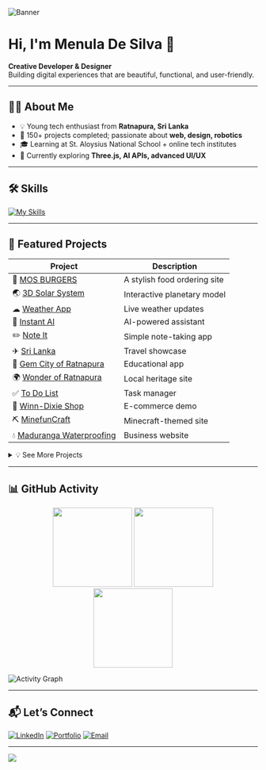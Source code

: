 <!-- Upload a nice banner image to your repo (e.g. /assets/banner-menula.png) -->
![Banner](https://media.licdn.com/dms/image/v2/D4E16AQEIHFBTWIXZ2g/profile-displaybackgroundimage-shrink_350_1400/B4EZkuMfuBIMAY-/0/1757416660241?e=1760572800&v=beta&t=ihAVhWpOnZLfgsxsbiG-sSWWjvShF5RqzjDOS9qNswU)

# Hi, I'm Menula De Silva 👋  

**Creative Developer & Designer**  
Building digital experiences that are beautiful, functional, and user-friendly.

---

## 🧑‍💻 About Me  

- 💡 Young tech enthusiast from **Ratnapura, Sri Lanka**  
- 🚀 150+ projects completed; passionate about **web, design, robotics**  
- 🎓 Learning at St. Aloysius National School + online tech institutes  
- 🌱 Currently exploring **Three.js, AI APIs, advanced UI/UX**  

---

## 🛠 Skills  

[![My Skills](https://skillicons.dev/icons?i=html,css,js,typescript,react,angular,flutter,php,java,nodejs,express,mysql,firebase,figma,git,github,threejs)]()

---

## 🚀 Featured Projects  


| Project | Description |
|--------|-------------|
| 🍔 [MOS BURGERS](https://mosburgers.vercel.app/) | A stylish food ordering site |
| 🌏 [3D Solar System](https://dms-soylar-system.surge.sh/) | Interactive planetary model |
| ☁ [Weather App](https://dms-menula.github.io/liveWeatherApp/) | Live weather updates |
| 🤖 [Instant AI](https://dms-menula.github.io/Instant-AI/) | AI-powered assistant |
| ✏️ [Note It](https://drive.google.com/file/d/1OR0zq1iKQCMJaqitABygLY7D82ZbM_53/view) | Simple note-taking app |
| ✈ [Sri Lanka](https://srilanka.surge.sh/) | Travel showcase |
| 💎 [Gem City of Ratnapura](https://studio.code.org/projects/applab/k0CXhUKX52b12a1BLJpluNthx5hIwApE_k9iqzmwTJc) | Educational app |
| 🌍 [Wonder of Ratnapura](https://dms-menula.github.io/Wonder_Of_Sabaragamuwa/) | Local heritage site |
| ✅ [To Do List](https://dms-menula.github.io/Todol/) | Task manager |
| 🛒 [Winn-Dixie Shop](https://winn-dixie-shop.surge.sh/) | E-commerce demo |
| ⛏️ [MinefunCraft](https://minefuncraft.vercel.app/) | Minecraft-themed site |
| 💧 [Maduranga Waterproofing](https://maduranga-wateproofing.vercel.app/) | Business website |
<details>
  <summary>💡 See More Projects</summary>

- Gem City App – Code.org  
- Instant AI – Gemini API  
- Mos Burgers – eCommerce App  
… and many more on [my website](https://dms-menula.github.io/)
</details>

---

## 📊 GitHub Activity  

<div align="center">
  <img src="https://github-readme-stats.vercel.app/api?username=DMS-ranil&show_icons=true&theme=tokyonight" height="160em">
  <img src="https://github-readme-stats.vercel.app/api/top-langs/?username=DMS-ranil&layout=compact&theme=tokyonight" height="160em">
</div>

<div align="center">
  <img src="https://github-readme-streak-stats.herokuapp.com?user=DMS-ranil&theme=tokyonight" height="160em">
</div>

![Activity Graph](https://github-readme-activity-graph.vercel.app/graph?username=DMS-ranil&theme=tokyo-night)

---

## 📬 Let’s Connect  

[![LinkedIn](https://img.shields.io/badge/LinkedIn-Connect-0077B5?style=for-the-badge&logo=linkedin&logoColor=white)](https://linkedin.com/in/dinayadura-menula-sasen-de-silva-573810310)
[![Portfolio](https://img.shields.io/badge/Portfolio-menula--de--silva.glitch.me-000?style=for-the-badge&logo=firefox&logoColor=white)](https://menula-de-silva.glitch.me)
[![Email](https://img.shields.io/badge/Email-Contact-red?style=for-the-badge&logo=gmail)](mailto:rusirunavanjaya2004@gmail.com)

---

![](https://komarev.com/ghpvc/?username=DMS-ranil&color=blueviolet)
